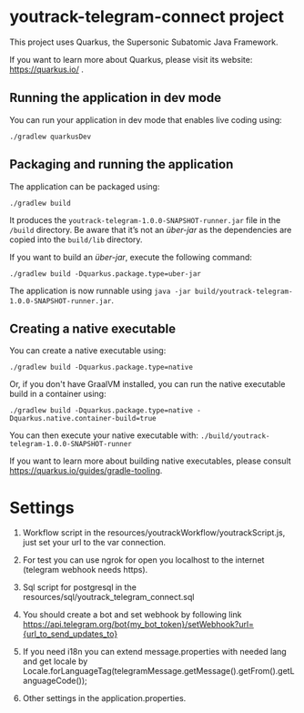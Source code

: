 # youtrack-telegram-connect project

This project uses Quarkus, the Supersonic Subatomic Java Framework.

If you want to learn more about Quarkus, please visit its website: https://quarkus.io/ .

## Running the application in dev mode

You can run your application in dev mode that enables live coding using:
```shell script
./gradlew quarkusDev
```

## Packaging and running the application

The application can be packaged using:
```shell script
./gradlew build
```
It produces the `youtrack-telegram-1.0.0-SNAPSHOT-runner.jar` file in the `/build` directory.
Be aware that it’s not an _über-jar_ as the dependencies are copied into the `build/lib` directory.

If you want to build an _über-jar_, execute the following command:
```shell script
./gradlew build -Dquarkus.package.type=uber-jar
```

The application is now runnable using `java -jar build/youtrack-telegram-1.0.0-SNAPSHOT-runner.jar`.

## Creating a native executable

You can create a native executable using: 
```shell script
./gradlew build -Dquarkus.package.type=native
```

Or, if you don't have GraalVM installed, you can run the native executable build in a container using: 
```shell script
./gradlew build -Dquarkus.package.type=native -Dquarkus.native.container-build=true
```

You can then execute your native executable with: `./build/youtrack-telegram-1.0.0-SNAPSHOT-runner`

If you want to learn more about building native executables, please consult https://quarkus.io/guides/gradle-tooling.

# Settings

1) Workflow script in the resources/youtrackWorkflow/youtrackScript.js, just set your url to the var connection.

2) For test you can use ngrok for open you localhost to the internet (telegram webhook needs https).

3) Sql script for postgresql in the resources/sql/youtrack_telegram_connect.sql

4) You should create a bot and set webhook by following link https://api.telegram.org/bot{my_bot_token}/setWebhook?url={url_to_send_updates_to}

5) If you need i18n you can extend message.properties with needed lang and get locale by Locale.forLanguageTag(telegramMessage.getMessage().getFrom().getLanguageCode());

6) Other settings in the application.properties.
